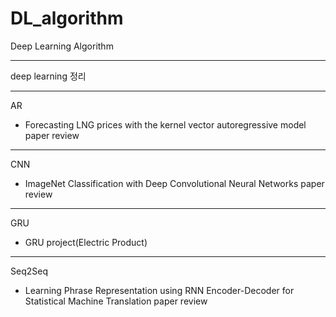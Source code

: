 # DL_algorithm
Deep Learning Algorithm

---

deep learning 정리

---

AR

- Forecasting LNG prices with the kernel vector autoregressive model paper review

---

CNN

- ImageNet Classification with Deep Convolutional Neural Networks paper review

---

GRU

- GRU project(Electric Product)

---

Seq2Seq

- Learning Phrase Representation using RNN Encoder-Decoder for Statistical Machine Translation paper review
